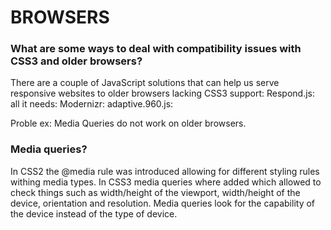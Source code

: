 # BROWSERS

### What are some ways to deal with compatibility issues with CSS3 and older browsers?
There are a couple of JavaScript solutions that can help us serve responsive websites to older browsers lacking CSS3 support: 
Respond.js: all it needs: <script type="text/javascript" src="js/respond.min.js"></script>
Modernizr:
adaptive.960.js:

Proble ex: Media Queries do not work on older browsers. 

### Media queries?
In CSS2 the @media rule was introduced allowing for different styling rules withing media types. In CSS3 media queries where added which allowed to check things such as width/height of the viewport, width/height of the device, orientation and resolution. Media queries look for the capability of the device instead of the type of device. 
